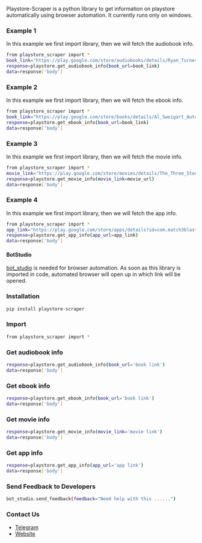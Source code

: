 Playstore-Scraper is a python library to get information on playstore automatically using browser automation. 
It currently runs only on windows.

### Example 1
In this example we first import library, then we will fetch the audiobook info.
```sh
from playstore_scraper import *
book_link="https://play.google.com/store/audiobooks/details/Ryan_Turner_Python_Programming?id=AQAAAEDsWA4Y8M"
response=playstore.get_audiobook_info(book_url=book_link)
data=response['body']
```

### Example 2
In this example we first import library, then we will fetch the ebook info.
```sh
from playstore_scraper import *
book_link="https://play.google.com/store/books/details/Al_Sweigart_Automate_the_Boring_Stuff_with_Python?id=8AcvDwAAQBAJ"
response=playstore.get_ebook_info(book_url=book_link)
data=response['body']
```

### Example 3
In this example we first import library, then we will fetch the movie info.
```sh
from playstore_scraper import *
movie_link="https://play.google.com/store/movies/details/The_Three_Stooges?id=_GEvePCUliI"
response=playstore.get_movie_info(movie_link=movie_url)
data=response['body']
```

### Example 4
In this example we first import library, then we will fetch the app info.
```sh
from playstore_scraper import *
app_link="https://play.google.com/store/apps/details?id=com.match3blaster.DropStackBallFall"
response=playstore.get_app_info(app_url=app_link)
data=response['body']
```

#### BotStudio
[bot_studio](https://pypi.org/project/bot_studio/) is needed for browser automation. As soon as this library is imported in code, automated browser will open up in which link will be opened.


### Installation

```sh
pip install playstore-scraper
```

### Import
```sh
from playstore_scraper import *
```

### Get audiobook info
```sh
response=playstore.get_audiobook_info(book_url='book link')
data=response['body']
```

### Get ebook info
```sh
response=playstore.get_ebook_info(book_url='book link')
data=response['body']
```

### Get movie info
```sh
response=playstore.get_movie_info(movie_link='movie link')
data=response['body']
```

### Get app info
```sh
response=playstore.get_app_info(app_url='app link')
data=response['body']
```

### Send Feedback to Developers
```sh
bot_studio.send_feedback(feedback="Need help with this ......")
```

### Contact Us
* [Telegram](https://t.me/datakund)
* [Website](https://datakund.com)

